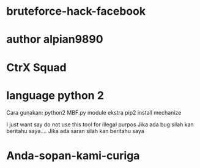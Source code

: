 # bruteforce-hack-facebook
# author alpian9890
# CtrX Squad
# language python 2

Cara gunakan:
python2 MBF.py
module ekstra
pip2 install mechanize


I just want say do not use this tool for illegal purpos
Jika ada bug silah kan beritahu saya....
Jika ada saran silah kan beritahu saya

# Anda-sopan-kami-curiga
